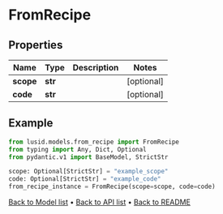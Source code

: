 # FromRecipe

## Properties
Name | Type | Description | Notes
------------ | ------------- | ------------- | -------------
**scope** | **str** |  | [optional] 
**code** | **str** |  | [optional] 
## Example

```python
from lusid.models.from_recipe import FromRecipe
from typing import Any, Dict, Optional
from pydantic.v1 import BaseModel, StrictStr

scope: Optional[StrictStr] = "example_scope"
code: Optional[StrictStr] = "example_code"
from_recipe_instance = FromRecipe(scope=scope, code=code)

```

[Back to Model list](../README.md#documentation-for-models) &#8226; [Back to API list](../README.md#documentation-for-api-endpoints) &#8226; [Back to README](../README.md)

